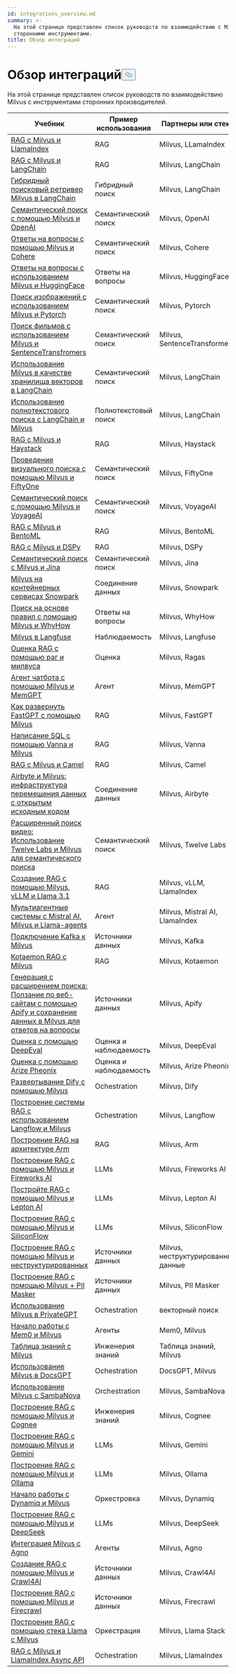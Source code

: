 ```yaml
---
id: integrations_overview.md
summary: >-
  На этой странице представлен список руководств по взаимодействию с Milvus и
  сторонними инструментами.
title: Обзор интеграций
---
```

<h1 id="Integrations-Overview" class="common-anchor-header">Обзор интеграций<button data-href="#Integrations-Overview" class="anchor-icon" translate="no">
      <svg translate="no"
        aria-hidden="true"
        focusable="false"
        height="20"
        version="1.1"
        viewBox="0 0 16 16"
        width="16"
      >
        <path
          fill="#0092E4"
          fill-rule="evenodd"
          d="M4 9h1v1H4c-1.5 0-3-1.69-3-3.5S2.55 3 4 3h4c1.45 0 3 1.69 3 3.5 0 1.41-.91 2.72-2 3.25V8.59c.58-.45 1-1.27 1-2.09C10 5.22 8.98 4 8 4H4c-.98 0-2 1.22-2 2.5S3 9 4 9zm9-3h-1v1h1c1 0 2 1.22 2 2.5S13.98 12 13 12H9c-.98 0-2-1.22-2-2.5 0-.83.42-1.64 1-2.09V6.25c-1.09.53-2 1.84-2 3.25C6 11.31 7.55 13 9 13h4c1.45 0 3-1.69 3-3.5S14.5 6 13 6z"
        ></path>
      </svg>
    </button></h1><p>На этой странице представлен список руководств по взаимодействию Milvus с инструментами сторонних производителей.</p>
<table>
<thead>
<tr><th>Учебник</th><th>Пример использования</th><th>Партнеры или стеки</th></tr>
</thead>
<tbody>
<tr><td><a href="/docs/ru/integrate_with_llamaindex.md">RAG с Milvus и LlamaIndex</a></td><td>RAG</td><td>Milvus, LLamaIndex</td></tr>
<tr><td><a href="/docs/ru/integrate_with_langchain.md">RAG с Milvus и LangChain</a></td><td>RAG</td><td>Milvus, LangChain</td></tr>
<tr><td><a href="/docs/ru/milvus_hybrid_search_retriever.md">Гибридный поисковый ретривер Milvus в LangChain</a></td><td>Гибридный поиск</td><td>Milvus, LangChain</td></tr>
<tr><td><a href="/docs/ru/integrate_with_openai.md">Семантический поиск с помощью Milvus и OpenAI</a></td><td>Семантический поиск</td><td>Milvus, OpenAI</td></tr>
<tr><td><a href="/docs/ru/integrate_with_cohere.md">Ответы на вопросы с помощью Milvus и Cohere</a></td><td>Семантический поиск</td><td>Milvus, Cohere</td></tr>
<tr><td><a href="/docs/ru/integrate_with_hugging-face.md">Ответы на вопросы с использованием Milvus и HuggingFace</a></td><td>Ответы на вопросы</td><td>Milvus, HuggingFace</td></tr>
<tr><td><a href="/docs/ru/integrate_with_pytorch.md">Поиск изображений с использованием Milvus и Pytorch</a></td><td>Семантический поиск</td><td>Milvus, Pytorch</td></tr>
<tr><td><a href="/docs/ru/integrate_with_sentencetransformers.md">Поиск фильмов с использованием Milvus и SentenceTransfromers</a></td><td>Семантический поиск</td><td>Milvus, SentenceTransformers</td></tr>
<tr><td><a href="/docs/ru/basic_usage_langchain.md">Использование Milvus в качестве хранилища векторов в LangChain</a></td><td>Семантический поиск</td><td>Milvus, LangChain</td></tr>
<tr><td><a href="/docs/ru/full_text_search_with_langchain.md">Использование полнотекстового поиска с LangChain и Milvus</a></td><td>Полнотекстовый поиск</td><td>Milvus, LangChain</td></tr>
<tr><td><a href="/docs/ru/integrate_with_haystack.md">RAG с Milvus и Haystack</a></td><td>RAG</td><td>Milvus, Haystack</td></tr>
<tr><td><a href="/docs/ru/integrate_with_voxel51.md">Проведение визуального поиска с помощью Milvus и FiftyOne</a></td><td>Семантический поиск</td><td>Milvus, FiftyOne</td></tr>
<tr><td><a href="/docs/ru/integrate_with_voyageai.md">Семантический поиск с помощью Milvus и VoyageAI</a></td><td>Семантический поиск</td><td>Milvus, VoyageAI</td></tr>
<tr><td><a href="/docs/ru/integrate_with_bentoml.md">RAG с Milvus и BentoML</a></td><td>RAG</td><td>Milvus, BentoML</td></tr>
<tr><td><a href="/docs/ru/integrate_with_dspy.md">RAG с Milvus и DSPy</a></td><td>RAG</td><td>Milvus, DSPy</td></tr>
<tr><td><a href="/docs/ru/integrate_with_jina.md">Семантический поиск с Milvus и Jina</a></td><td>Семантический поиск</td><td>Milvus, Jina</td></tr>
<tr><td><a href="/docs/ru/integrate_with_snowpark.md">Milvus на контейнерных сервисах Snowpark</a></td><td>Соединение данных</td><td>Milvus, Snowpark</td></tr>
<tr><td><a href="/docs/ru/integrate_with_whyhow.md">Поиск на основе правил с помощью Milvus и WhyHow</a></td><td>Ответы на вопросы</td><td>Milvus, WhyHow</td></tr>
<tr><td><a href="/docs/ru/integrate_with_langfuse.md">Milvus в Langfuse</a></td><td>Наблюдаемость</td><td>Milvus, Langfuse</td></tr>
<tr><td><a href="/docs/ru/integrate_with_ragas.md">Оценка RAG с помощью раг и милвуса</a></td><td>Оценка</td><td>Milvus, Ragas</td></tr>
<tr><td><a href="/docs/ru/integrate_with_memgpt.md">Агент чатбота с помощью Milvus и MemGPT</a></td><td>Агент</td><td>Milvus, MemGPT</td></tr>
<tr><td><a href="/docs/ru/integrate_with_fastgpt.md">Как развернуть FastGPT с помощью Milvus</a></td><td>RAG</td><td>Milvus, FastGPT</td></tr>
<tr><td><a href="/docs/ru/integrate_with_vanna.md">Написание SQL с помощью Vanna и Milvus</a></td><td>RAG</td><td>Milvus, Vanna</td></tr>
<tr><td><a href="/docs/ru/integrate_with_camel.md">RAG с Milvus и Camel</a></td><td>RAG</td><td>Milvus, Camel</td></tr>
<tr><td><a href="/docs/ru/integrate_with_airbyte.md">Airbyte и Milvus: инфраструктура перемещения данных с открытым исходным кодом</a></td><td>Соединение данных</td><td>Milvus, Airbyte</td></tr>
<tr><td><a href="/docs/ru/video_search_with_twelvelabs_and_milvus.md">Расширенный поиск видео: Использование Twelve Labs и Milvus для семантического поиска</a></td><td>Семантический поиск</td><td>Milvus, Twelve Labs</td></tr>
<tr><td><a href="/docs/ru/milvus_rag_with_vllm.md">Создание RAG с помощью Milvus, vLLM и Llama 3.1</a></td><td>RAG</td><td>Milvus, vLLM, LlamaIndex</td></tr>
<tr><td><a href="/docs/ru/llama_agents_metadata.md">Мультиагентные системы с Mistral AI, Milvus и Llama-agents</a></td><td>Агент</td><td>Milvus, Mistral AI, LlamaIndex</td></tr>
<tr><td><a href="/docs/ru/kafka-connect-milvus.md">Подключение Kafka к Milvus</a></td><td>Источники данных</td><td>Milvus, Kafka</td></tr>
<tr><td><a href="/docs/ru/kotaemon_with_milvus.md">Kotaemon RAG с Milvus</a></td><td>RAG</td><td>Milvus, Kotaemon</td></tr>
<tr><td><a href="/docs/ru/apify_milvus_rag.md">Генерация с расширением поиска: Ползание по веб-сайтам с помощью Apify и сохранение данных в Milvus для ответов на вопросы</a></td><td>Источники данных</td><td>Milvus, Apify</td></tr>
<tr><td><a href="/docs/ru/evaluation_with_deepeval.md">Оценка с помощью DeepEval</a></td><td>Оценка и наблюдаемость</td><td>Milvus, DeepEval</td></tr>
<tr><td><a href="/docs/ru/evaluation_with_phoenix.md">Оценка с помощью Arize Pheonix</a></td><td>Оценка и наблюдаемость</td><td>Milvus, Arize Pheonix</td></tr>
<tr><td><a href="/docs/ru/dify_with_milvus.md">Развертывание Dify с помощью Milvus</a></td><td>Ochestration</td><td>Milvus, Dify</td></tr>
<tr><td><a href="/docs/ru/rag_with_langflow.md">Построение системы RAG с использованием Langflow и Milvus</a></td><td>Ochestration</td><td>Milvus, Langflow</td></tr>
<tr><td><a href="/docs/ru/build_rag_on_arm.md">Построение RAG на архитектуре Arm</a></td><td>RAG</td><td>Milvus, Arm</td></tr>
<tr><td><a href="/docs/ru/build_RAG_with_milvus_and_fireworks.md">Построение RAG с помощью Milvus и Fireworks AI</a></td><td>LLMs</td><td>Milvus, Fireworks AI</td></tr>
<tr><td><a href="/docs/ru/build_RAG_with_milvus_and_lepton.md">Постройте RAG с помощью Milvus и Lepton AI</a></td><td>LLMs</td><td>Milvus, Lepton AI</td></tr>
<tr><td><a href="/docs/ru/build_RAG_with_milvus_and_siliconflow">Построение RAG с помощью Milvus и SiliconFlow</a></td><td>LLMs</td><td>Milvus, SiliconFlow</td></tr>
<tr><td><a href="/docs/ru/rag_with_milvus_and_unstructured.md">Построение RAG с помощью Milvus и неструктурированных</a></td><td>Источники данных</td><td>Milvus, неструктурированные данные</td></tr>
<tr><td><a href="/docs/ru/RAG_with_pii_and_milvus.md">Построение RAG с помощью Milvus + PII Masker</a></td><td>Источники данных</td><td>Milvus, PII Masker</td></tr>
<tr><td><a href="/docs/ru/use_milvus_in_private_gpt.md">Использование Milvus в PrivateGPT</a></td><td>Ochestration</td><td>векторный поиск</td></tr>
<tr><td><a href="/docs/ru/quickstart_mem0_with_milvus.md">Начало работы с Mem0 и Milvus</a></td><td>Агенты</td><td>Mem0, Milvus</td></tr>
<tr><td><a href="/docs/ru/knowledge_table_with_milvus.md">Таблица знаний с Milvus</a></td><td>Инженерия знаний</td><td>Таблица знаний, Milvus</td></tr>
<tr><td><a href="/docs/ru/use_milvus_in_docsgpt.md">Использование Milvus в DocsGPT</a></td><td>Ochestration</td><td>DocsGPT, Milvus</td></tr>
<tr><td><a href="/docs/ru/use_milvus_with_sambanova.md">Использование Milvus с SambaNova</a></td><td>Orchestration</td><td>Milvus, SambaNova</td></tr>
<tr><td><a href="/docs/ru/build_RAG_with_milvus_and_cognee.md">Построение RAG с помощью Milvus и Cognee</a></td><td>Инженерия знаний</td><td>Milvus, Cognee</td></tr>
<tr><td><a href="/docs/ru/build_RAG_with_milvus_and_gemini.md">Построение RAG с помощью Milvus и Gemini</a></td><td>LLMs</td><td>Milvus, Gemini</td></tr>
<tr><td><a href="/docs/ru/build_RAG_with_milvus_and_ollama.md">Построение RAG с помощью Milvus и Ollama</a></td><td>LLMs</td><td>Milvus, Ollama</td></tr>
<tr><td><a href="/docs/ru/milvus_rag_with_dynamiq.md">Начало работы с Dynamiq и Milvus</a></td><td>Оркестровка</td><td>Milvus, Dynamiq</td></tr>
<tr><td><a href="/docs/ru/build_RAG_with_milvus_and_deepseek.md">Построение RAG с помощью Milvus и DeepSeek</a></td><td>LLMs</td><td>Milvus, DeepSeek</td></tr>
<tr><td><a href="/docs/ru/integrate_with_phidata.md">Интеграция Milvus с Agno</a></td><td>Агенты</td><td>Milvus, Agno</td></tr>
<tr><td><a href="/docs/ru/build_RAG_with_milvus_and_crawl4ai.md">Создание RAG с помощью Milvus и Crawl4AI</a></td><td>Источники данных</td><td>Milvus, Crawl4AI</td></tr>
<tr><td><a href="/docs/ru/build_RAG_with_milvus_and_firecrawl.md">Построение RAG с помощью Milvus и Firecrawl</a></td><td>Источники данных</td><td>Milvus, Firecrawl</td></tr>
<tr><td><a href="/docs/ru/llama_stack_with_milvus.md">Построение RAG с помощью стека Llama с Milvus</a></td><td>Оркестрация</td><td>Milvus, Llama Stack</td></tr>
<tr><td><a href="/docs/ru/llamaindex_milvus_async.md">RAG с Milvus и LlamaIndex Async API</a></td><td>Ochestration</td><td>Milvus, LlamaIndex</td></tr>
</tbody>
</table>

